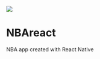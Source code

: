 ![](https://img.shields.io/github/issues/jbkuczma/NBAreact.svg?style=flat-square)
# NBAreact
NBA app created with React Native 
